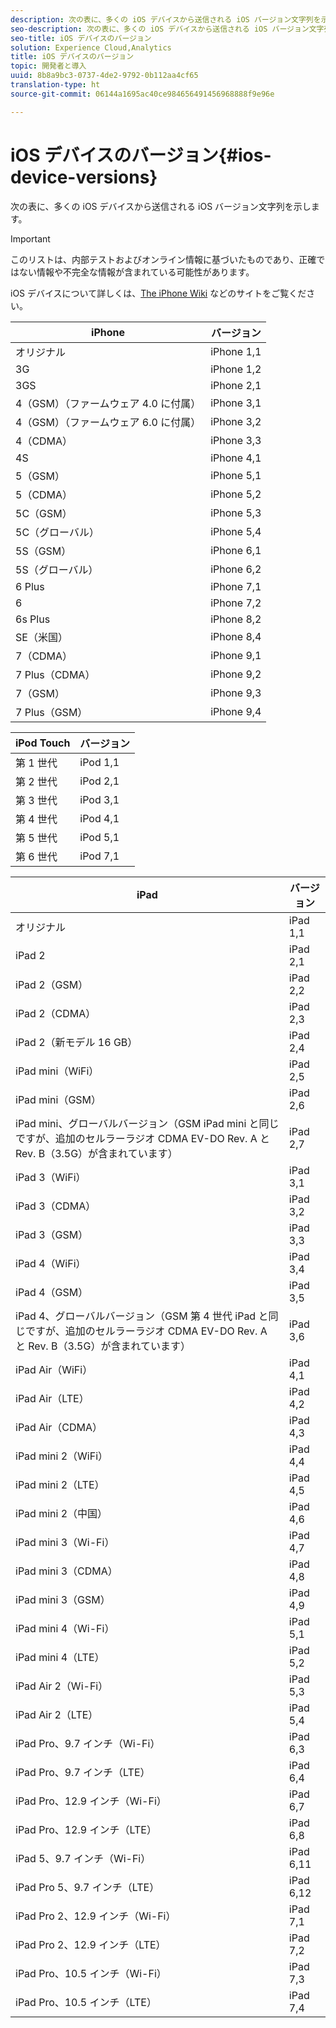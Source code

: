 ```yaml
---
description: 次の表に、多くの iOS デバイスから送信される iOS バージョン文字列を示します。
seo-description: 次の表に、多くの iOS デバイスから送信される iOS バージョン文字列を示します。
seo-title: iOS デバイスのバージョン
solution: Experience Cloud,Analytics
title: iOS デバイスのバージョン
topic: 開発者と導入
uuid: 8b8a9bc3-0737-4de2-9792-0b112aa4cf65
translation-type: ht
source-git-commit: 06144a1695ac40ce984656491456968888f9e96e

---
```



# iOS デバイスのバージョン{#ios-device-versions}

次の表に、多くの iOS デバイスから送信される iOS バージョン文字列を示します。

>[!IMPORTANT]
>
>このリストは、内部テストおよびオンライン情報に基づいたものであり、正確ではない情報や不完全な情報が含まれている可能性があります。

iOS デバイスについて詳しくは、[The iPhone Wiki](https://theiphonewiki.com/wiki/Models) などのサイトをご覧ください。

| **iPhone** | **バージョン** |
|---|---|
| オリジナル | iPhone 1,1 |
| 3G | iPhone 1,2 |
| 3GS | iPhone 2,1 |
| 4（GSM）（ファームウェア 4.0 に付属） | iPhone 3,1 |
| 4（GSM）（ファームウェア 6.0 に付属） | iPhone 3,2 |
| 4（CDMA） | iPhone 3,3 |
| 4S | iPhone 4,1 |
| 5（GSM） | iPhone 5,1 |
| 5（CDMA） | iPhone 5,2 |
| 5C（GSM） | iPhone 5,3 |
| 5C（グローバル） | iPhone 5,4 |
| 5S（GSM） | iPhone 6,1 |
| 5S（グローバル） | iPhone 6,2 |
| 6 Plus | iPhone 7,1 |
| 6 | iPhone 7,2 |
| 6s Plus | iPhone 8,2 |
| SE（米国） | iPhone 8,4 |
| 7（CDMA） | iPhone 9,1 |
| 7 Plus（CDMA） | iPhone 9,2 |
| 7（GSM） | iPhone 9,3 |
| 7 Plus（GSM） | iPhone 9,4 |

| **iPod Touch** | **バージョン** |
|---|---|
| 第 1 世代 | iPod 1,1 |
| 第 2 世代 | iPod 2,1 |
| 第 3 世代 | iPod 3,1 |
| 第 4 世代 | iPod 4,1 |
| 第 5 世代 | iPod 5,1 |
| 第 6 世代 | iPod 7,1 |

| **iPad** | **バージョン** |
|---|---|
| オリジナル | iPad 1,1 |
| iPad 2 | iPad 2,1 |
| iPad 2（GSM） | iPad 2,2 |
| iPad 2（CDMA） | iPad 2,3 |
| iPad 2（新モデル 16 GB） | iPad 2,4 |
| iPad mini（WiFi） | iPad 2,5 |
| iPad mini（GSM） | iPad 2,6 |
| iPad mini、グローバルバージョン（GSM iPad mini と同じですが、追加のセルラーラジオ CDMA EV-DO Rev. A と Rev. B（3.5G）が含まれています） | iPad 2,7 |
| iPad 3（WiFi） | iPad 3,1 |
| iPad 3（CDMA） | iPad 3,2 |
| iPad 3（GSM） | iPad 3,3 |
| iPad 4（WiFi） | iPad 3,4 |
| iPad 4（GSM） | iPad 3,5 |
| iPad 4、グローバルバージョン（GSM 第 4 世代 iPad と同じですが、追加のセルラーラジオ CDMA EV-DO Rev. A と Rev. B（3.5G）が含まれています） | iPad 3,6 |
| iPad Air（WiFi） | iPad 4,1 |
| iPad Air（LTE） | iPad 4,2 |
| iPad Air（CDMA） | iPad 4,3 |
| iPad mini 2（WiFi） | iPad 4,4 |
| iPad mini 2（LTE） | iPad 4,5 |
| iPad mini 2（中国） | iPad 4,6 |
| iPad mini 3（Wi-Fi） | iPad 4,7 |
| iPad mini 3（CDMA） | iPad 4,8 |
| iPad mini 3（GSM） | iPad 4,9 |
| iPad mini 4（Wi-Fi） | iPad 5,1 |
| iPad mini 4（LTE） | iPad 5,2 |
| iPad Air 2（Wi-Fi） | iPad 5,3 |
| iPad Air 2（LTE） | iPad 5,4 |
| iPad Pro、9.7 インチ（Wi-Fi） | iPad 6,3 |
| iPad Pro、9.7 インチ（LTE） | iPad 6,4 |
| iPad Pro、12.9 インチ（Wi-Fi） | iPad 6,7 |
| iPad Pro、12.9 インチ（LTE） | iPad 6,8 |
| iPad 5、9.7 インチ（Wi-Fi） | iPad 6,11 |
| iPad Pro 5、9.7 インチ（LTE） | iPad 6,12 |
| iPad Pro 2、12.9 インチ（Wi-Fi） | iPad 7,1 |
| iPad Pro 2、12.9 インチ（LTE） | iPad 7,2 |
| iPad Pro、10.5 インチ（Wi-Fi） | iPad 7,3 |
| iPad Pro、10.5 インチ（LTE） | iPad 7,4 |

